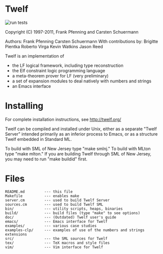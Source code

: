 Twelf
=====
![run tests](https://github.com/standardml/twelf/actions/workflows/run-tests.yml/badge.svg)

Copyright (C) 1997-2011, Frank Pfenning and Carsten Schuermann

Authors: Frank Pfenning
         Carsten Schuermann
With contributions by:
         Brigitte Pientka
         Roberto Virga
         Kevin Watkins
         Jason Reed

Twelf is an implementation of

 - the LF logical framework, including type reconstruction
 - the Elf constraint logic programming language
 - a meta-theorem prover for LF (very preliminary)
 - a set of expansion modules to deal natively with numbers and strings
 - an Emacs interface

Installing
==========

For complete installation instructions, see http://twelf.org/

Twelf can be compiled and installed under Unix, either as a separate
"Twelf Server" intended primarily as an inferior process to Emacs, or as
a structure Twelf embedded in Standard ML.

To build with SML of New Jersey type "make smlnj." To build with MLton type
"make mlton." If you are building Twelf through SML of New Jersey, you may need
to run "make buildid" first.

Files
=====

    README.md         --- this file
    Makefile          --- enables make
    server.cm         --- used to build Twelf Server
    sources.cm        --- used to build Twelf SML
    bin/              --- utility scripts, heaps, binaries
    build/            --- build files (type "make" to see options)
    doc/              --- (Outdated) Twelf user's guide
    emacs/            --- Emacs interface for Twelf
    examples/         --- various case studies
    examples-clp/     --- examples of use of the numbers and strings extensions
    src/              --- the SML sources for Twelf
    tex/              --- TeX macros and style files
    vim/              --- Vim interface for Twelf

